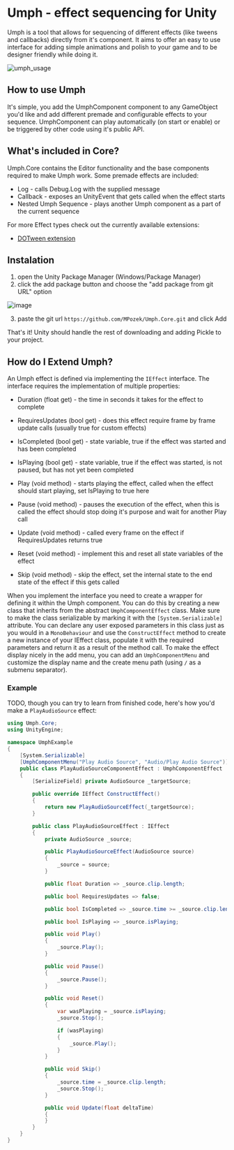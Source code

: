 # Umph - effect sequencing for Unity

Umph is a tool that allows for sequencing of different effects (like tweens and callbacks) directly from it's component.
It aims to offer an easy to use interface for adding simple animations and polish to your game and to be designer friendly while doing it.

![umph_usage](https://user-images.githubusercontent.com/15526815/131263391-242563a5-a7d8-4ab8-9463-5be80d1b23dc.gif)

## How to use Umph

It's simple, you add the UmphComponent component to any GameObject you'd like and add different premade and configurable effects to your sequence.
UmphComponent can play automatically (on start or enable) or be triggered by other code using it's public API.

## What's included in Core?

Umph.Core contains the Editor functionality and the base components required to make Umph work.
Some premade effects are included:

- Log - calls Debug.Log with the supplied message
- Callback - exposes an UnityEvent that gets called when the effect starts
- Nested Umph Sequence - plays another Umph component as a part of the current sequence

For more Effect types check out the currently available extensions:

- [DOTween extension](https://github.com/MPozek/Umph.DOTween)

## Instalation
1. open the Unity Package Manager (Windows/Package Manager)
2. click the add package button and choose the "add package from git URL" option

![image](https://user-images.githubusercontent.com/15526815/130480877-e7b244be-7a24-4bf7-b008-ca214f090ba5.png)

3. paste the git url `https://github.com/MPozek/Umph.Core.git` and click Add

That's it! Unity should handle the rest of downloading and adding Pickle to your project.

## How do I Extend Umph?

An Umph effect is defined via implementing the `IEffect` interface. The interface requires the implementation of multiple properties:

- Duration (float get) - the time in seconds it takes for the effect to complete
- RequiresUpdates (bool get) - does this effect require frame by frame update calls (usually true for custom effects)
- IsCompleted (bool get) - state variable, true if the effect was started and has been completed
- IsPlaying (bool get) - state variable, true if the effect was started, is not paused, but has not yet been completed

- Play (void method) - starts playing the effect, called when the effect should start playing, set IsPlaying to true here
- Pause (void method) - pauses the execution of the effect, when this is called the effect should stop doing it's purpose and wait for another Play call
- Update (void method) - called every frame on the effect if RequiresUpdates returns true
- Reset (void method) - implement this and reset all state variables of the effect
- Skip (void method) - skip the effect, set the internal state to the end state of the effect if this gets called

When you implement the interface you need to create a wrapper for defining it within the Umph component. You can do this by creating a new class that inherits from the abstract `UmphComponentEffect` class.
Make sure to make the class serializable by marking it with the `[System.Serializable]` attribute.
You can declare any user exposed parameters in this class just as you would in a `MonoBehaviour` and use the `ConstructEffect` method to create a new instance of your IEffect class, populate it with the required parameters and return it as a result of the method call.
To make the effect display nicely in the add menu, you can add an `UmphComponentMenu` and customize the display name and the create menu path (using `/` as a submenu separator).

### Example
TODO, though you can try to learn from finished code, here's how you'd make a `PlayAudioSource` effect:

```cs
using Umph.Core;
using UnityEngine;

namespace UmphExample
{
    [System.Serializable]
    [UmphComponentMenu("Play Audio Source", "Audio/Play Audio Source")]
    public class PlayAudioSourceComponentEffect : UmphComponentEffect
    {
        [SerializeField] private AudioSource _targetSource;

        public override IEffect ConstructEffect()
        {
            return new PlayAudioSourceEffect(_targetSource);
        }

        public class PlayAudioSourceEffect : IEffect
        {
            private AudioSource _source;

            public PlayAudioSourceEffect(AudioSource source)
            {
                _source = source;
            }

            public float Duration => _source.clip.length;

            public bool RequiresUpdates => false;

            public bool IsCompleted => _source.time >= _source.clip.length;

            public bool IsPlaying => _source.isPlaying;

            public void Play()
            {
                _source.Play();
            }

            public void Pause()
            {
                _source.Pause();
            }

            public void Reset()
            {
                var wasPlaying = _source.isPlaying;
                _source.Stop();

                if (wasPlaying)
                {
                    _source.Play();
                }
            }

            public void Skip()
            {
                _source.time = _source.clip.length;
                _source.Stop();
            }

            public void Update(float deltaTime)
            {
            }
        }
    }
}
```
